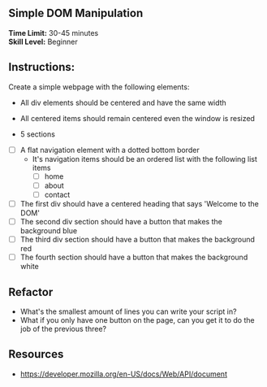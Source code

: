 ## Simple DOM Manipulation
__Time Limit:__ 30-45 minutes  
__Skill Level:__ Beginner

## Instructions:
Create a simple webpage with the following elements:
- All div elements should be centered and have the same width
- All centered items should remain centered even the window is resized

- 5 sections
 - [ ] A flat navigation element with a dotted bottom border
   - It's navigation items should be an ordered list with the following list items
     - [ ] home
     - [ ] about
     - [ ] contact
 - [ ] The first div should have a centered heading that says 'Welcome to the DOM'
 - [ ] The second div section should have a button that makes the background blue
 - [ ] The third div section should have a button that makes the background red
 - [ ] The fourth section should have a button that makes the background white

## Refactor
 - What's the smallest amount of lines you can write your script in?
 - What if you only have one button on the page, can you get it to do the job of the previous three?

## Resources
- https://developer.mozilla.org/en-US/docs/Web/API/document
